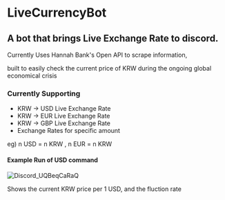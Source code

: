 # LiveCurrencyBot

## A bot that brings Live Exchange Rate to discord. 
Currently Uses Hannah Bank's Open API to scrape information,

built to easily check the current price of KRW during the ongoing global economical crisis


### Currently Supporting 

- KRW -> USD Live Exchange Rate
- KRW -> EUR Live Exchange Rate
- KRW -> GBP Live Exchange Rate
- Exchange Rates for specific amount

eg) n USD = n KRW , n EUR = n KRW 


#### Example Run of USD command
 
![Discord_UQBeqCaRaQ](https://user-images.githubusercontent.com/97626684/194092437-7940d18b-b2e4-407c-b202-c461678a5672.png)

Shows the current KRW price per 1 USD, and the fluction rate

